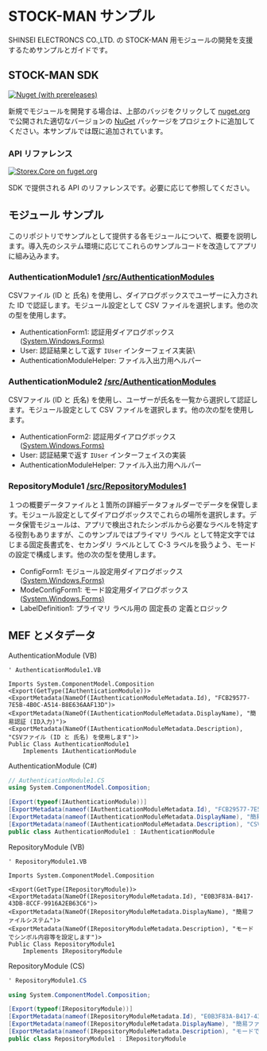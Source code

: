 # STOCK-MAN サンプル

SHINSEI ELECTRONCS CO.,LTD. の STOCK-MAN 用モジュールの開発を支援するためサンプルとガイドです。



## STOCK-MAN SDK

[![Nuget (with prereleases)](https://img.shields.io/nuget/vpre/Storex.Core)](https://www.nuget.org/packages/Storex.Core)

新規でモジュールを開発する場合は、上部のバッジをクリックして [nuget.org](https://www.nuget.org/)  で公開された適切なバージョンの [NuGet](https://learn.microsoft.com/ja-jp/nuget/) パッケージをプロジェクトに追加してください。本サンプルでは既に追加されています。



### API リファレンス

[![Storex.Core on fuget.org](https://www.fuget.org/packages/Storex.Core/badge.svg)](https://www.fuget.org/packages/Storex.Core)

SDK で提供される API のリファレンスです。必要に応じて参照してください。



## モジュール サンプル

このリポジトリでサンプルとして提供する各モジュールについて、概要を説明します。導入先のシステム環境に応じてこれらのサンプルコードを改造してアプリに組み込みます。

### AuthenticationModule1 [/src/AuthenticationModules](https://github.com/serevo/storex-samples/tree/main/src/AuthenticationModules1)

CSVファイル (ID と 氏名)  を使用し、ダイアログボックスでユーザーに入力された ID で認証します。モジュール設定として CSV ファイルを選択します。他の次の型を使用します。
  - AuthenticationForm1: 認証用ダイアログボックス ([System.Windows.Forms)](https://learn.microsoft.com/ja-jp/dotnet/api/system.windows.forms.form?view=windowsdesktop-7.0) 
  - User:  認証結果として返す `IUser` インターフェイス実装\
  - AuthenticationModuleHelper:  ファイル入出力用ヘルパー

    

### AuthenticationModule2 [/src/AuthenticationModules](https://github.com/serevo/storex-samples/tree/main/src/AuthenticationModules1)

CSVファイル (ID と 氏名)  を使用し、ユーザーが氏名を一覧から選択して認証します。モジュール設定として CSV ファイルを選択します。他の次の型を使用します。

  - AuthenticationForm2: 認証用ダイアログボックス ([System.Windows.Forms)](https://learn.microsoft.com/ja-jp/dotnet/api/system.windows.forms.form?view=windowsdesktop-7.0)
  - User:  認証結果で返す `IUser` インターフェイスの実装
  - AuthenticationModuleHelper:  ファイル入出力用ヘルパー

### RepositoryModule1 [/src/RepositoryModules1](https://github.com/serevo/storex-samples/tree/main/src/RepositoryModules1)

１つの概要データファイルと１箇所の詳細データフォルダーでデータを保管します。モジュール設定としてダイアログボックスでこれらの場所を選択します。データ保管モジュールは、アプリで検出されたシンボルから必要なラベルを特定する役割もありますが、このサンプルではプライマリ ラベル として特定文字ではじまる固定長書式を、セカンダリ ラベルとして C-3 ラベルを扱うよう、モードの設定で構成します。他の次の型を使用します。

  - ConfigForm1: モジュール設定用ダイアログボックス ([System.Windows.Forms)](https://learn.microsoft.com/ja-jp/dotnet/api/system.windows.forms.form?view=windowsdesktop-7.0) 
  - ModeConfigForm1:  モード設定用ダイアログボックス ([System.Windows.Forms)](https://learn.microsoft.com/ja-jp/dotnet/api/system.windows.forms.form?view=windowsdesktop-7.0) 
  - LabelDefinition1: プライマリ ラベル用の 固定長の 定義とロジック



## MEF とメタデータ




AuthenticationModule (VB)
``` VB
' AuthenticationModule1.VB

Imports System.ComponentModel.Composition
<Export(GetType(IAuthenticationModule))>
<ExportMetadata(NameOf(IAuthenticationModuleMetadata.Id), "FCB29577-7E5B-4B0C-A514-B8E636AAF13D")>
<ExportMetadata(NameOf(IAuthenticationModuleMetadata.DisplayName), "簡易認証 (ID入力)")>
<ExportMetadata(NameOf(IAuthenticationModuleMetadata.Description), "CSVファイル (ID と 氏名) を使用します")>
Public Class AuthenticationModule1
    Implements IAuthenticationModule
```

AuthenticationModule (C#)
``` CS
// AuthenticationModule1.CS
using System.ComponentModel.Composition;

[Export(typeof(IAuthenticationModule))]
[ExportMetadata(nameof(IAuthenticationModuleMetadata.Id), "FCB29577-7E5B-4B0C-A514-B8E636AAF13D")]
[ExportMetadata(nameof(IAuthenticationModuleMetadata.DisplayName), "簡易認証 (ID入力)")]
[ExportMetadata(nameof(IAuthenticationModuleMetadata.Description), "CSVファイル (ID と 氏名) を使用します")]
public class AuthenticationModule1 : IAuthenticationModule

```


RepositoryModule (VB)
``` VB
' RepositoryModule1.VB

Imports System.ComponentModel.Composition

<Export(GetType(IRepositoryModule))>
<ExportMetadata(NameOf(IRepositoryModuleMetadata.Id), "E0B3F83A-B417-43DB-8CCF-9916A2EB63C6")>
<ExportMetadata(NameOf(IRepositoryModuleMetadata.DisplayName), "簡易ファイルシステム")>
<ExportMetadata(NameOf(IRepositoryModuleMetadata.Description), "モードでシンボル内容等を設定します")>
Public Class RepositoryModule1
    Implements IRepositoryModule
```

RepositoryModule (CS)
``` CS
' RepositoryModule1.CS

using System.ComponentModel.Composition;

[Export(typeof(IRepositoryModule))]
[ExportMetadata(nameof(IRepositoryModuleMetadata.Id), "E0B3F83A-B417-43DB-8CCF-9916A2EB63C6")]
[ExportMetadata(nameof(IRepositoryModuleMetadata.DisplayName), "簡易ファイルシステム")]
[ExportMetadata(nameof(IRepositoryModuleMetadata.Description), "モードでシンボル内容等を設定します")]
public class RepositoryModule1 : IRepositoryModule

```



